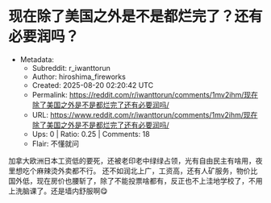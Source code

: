 # 现在除了美国之外是不是都烂完了？还有必要润吗？

- Metadata:
  - Subreddit: r_iwanttorun
  - Author: hiroshima_fireworks
  - Created: 2025-08-20 02:20:42 UTC
  - Permalink: https://reddit.com/r/iwanttorun/comments/1mv2ihm/现在除了美国之外是不是都烂完了还有必要润吗/
  - URL: https://www.reddit.com/r/iwanttorun/comments/1mv2ihm/现在除了美国之外是不是都烂完了还有必要润吗/
  - Ups: 0 | Ratio: 0.25 | Comments: 18
  - Flair: 不懂就问


加拿大欧洲日本工资低的要死，还被老印老中绿绿占领，光有自由民主有啥用，夜里想吃个麻辣烫外卖都不行。
还不如润北上广，工资高，还有人矿服务，物价比国外低，现在房价也腰斩了，除了不能投票啥都有，反正也不上洼地学校了，不用上洗脑课了。还是墙内舒服啊😋

